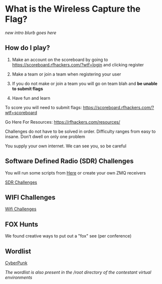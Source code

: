 # What is the Wireless Capture the Flag?
*new intro blurb goes here*


## How do I play?

1. Make an account on the scoreboard by going to https://scoreboard.rfhackers.com/?wtf=login and clicking register

2. Make a team or join a team when registering your user

3. If you do not make or join a team you will go on team blah and **be unable to submit flags**
4.  Have fun and learn


To score you will need to submit flags: https://scoreboard.rfhackers.com/?wtf=scoreboard

Go Here For Resources: https://rfhackers.com/resources/

Challenges do not have to be solved in order. Difficulty ranges from easy to insane. Don’t dwell on only one problem

You supply your own internet. We can see you, so be careful


## Software Defined Radio (SDR) Challenges

You will run some scripts from [Here](https://github.com/rfhs/wctf-sdr-tools) or create your own ZMQ receivers

[SDR Challenges](https://github.com/rfhs/rfhs-wiki/wiki/WirelessCaptureTheFlag-WCTF-SoftwareDefinedRadio-Challenges)

## WIFI Challenges

[Wifi Challenges](https://github.com/rfhs/rfhs-wiki/wiki/WirelessCaptureTheFlag-WCTF-WIFI-Challenges)

## FOX Hunts

We found creative ways to put out a "fox" see (per conference)

## Wordlist

[CyberPunk](https://github.com/rfhs/wctf-files/blob/master/wordlist/cyberpunk.words)


*The wordlist is also present in the /root directory of the contestant virtual environments*
